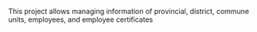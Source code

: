This project allows managing information of provincial, district, commune units, employees, and employee certificates
